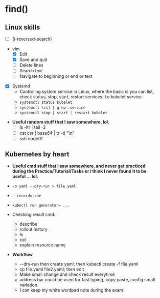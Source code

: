 # find()

## Linux skills
 - [ ] (i-reversed-search)
 - vim
   - [x] Edit
   - [x] Save and quit
   - [ ] Delete lines
   - [ ] Search text
   - [ ] Navigate to beginning or end or text
 - [x] Systemd
   - Controling system service in Linux, where the basic is you can list, check status, stop, start, restart services. I.e kubelet service.
   - `systemctl status kubelet`
   - `systemctl list | grep .service`
   - `systemctl stop | start | restart kubelet`
   
 - **Useful random stuff that I saw somewhere, lol.**
   - [ ] ls -ltr | tail -2
   - [ ] cat csr | base64 | tr -d "\n"
   - [ ] ssh node01

## Kubernetes by heart
- **Useful cmd stuff that I saw somewhere, and never get practiced during the Practice/Tutorial/Tasks or I think I never found it to be useful ... lol.**
 - `-o yaml --dry-run > file.yaml`
 - `--record=true`
 - `kubectl run generator= ... `
- Checking result cmd:
  - describe
  - rollout history
  - ls
  - cat
  - explain resource.name

 - **Workflow**
   - --dry-run then create yaml; then kubectl create -f file.yaml
   - cp file.yaml file2.yaml; then edit
   - Make small change and check result everytime
   - address bar could be used for fast typing, copy paste, config small variation.
   - I can keep my white wordpad note during the exam